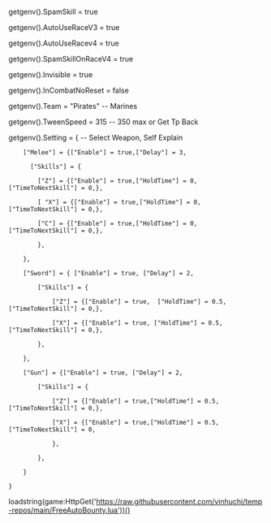 getgenv().SpamSkill = true

getgenv().AutoUseRaceV3 = true

getgenv().AutoUseRacev4 = true

getgenv().SpamSkillOnRaceV4 = true

getgenv().Invisible = true

getgenv().InCombatNoReset = false

getgenv().Team = "Pirates" -- Marines

getgenv().TweenSpeed = 315 -- 350 max or Get Tp Back

 getgenv().Setting = { -- Select Weapon, Self Explain

        ["Melee"] = {["Enable"] = true,["Delay"] = 3,

          ["Skills"] = {

            ["Z"] = {["Enable"] = true,["HoldTime"] = 0,["TimeToNextSkill"] = 0,},

            [ "X"] = {["Enable"] = true,["HoldTime"] = 0, ["TimeToNextSkill"] = 0,},

            ["C"] = {["Enable"] = true,["HoldTime"] = 0, ["TimeToNextSkill"] = 0,},

            },

        },

        ["Sword"] = { ["Enable"] = true, ["Delay"] = 2,

            ["Skills"] = {

                ["Z"] = {["Enable"] = true,  ["HoldTime"] = 0.5,["TimeToNextSkill"] = 0,},

                ["X"] = {["Enable"] = true, ["HoldTime"] = 0.5, ["TimeToNextSkill"] = 0,},

            },

        },

        ["Gun"] = {["Enable"] = true, ["Delay"] = 2,

            ["Skills"] = {

                ["Z"] = {["Enable"] = true,["HoldTime"] = 0.5,["TimeToNextSkill"] = 0,},

                ["X"] = {["Enable"] = true,["HoldTime"] = 0.5,["TimeToNextSkill"] = 0,

                },

            },

        }

    }

loadstring(game:HttpGet('https://raw.githubusercontent.com/vinhuchi/temp-repos/main/FreeAutoBounty.lua'))()
